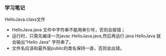 ### 学习笔记
HelloJava.class文件
- HelloJava.java 文件中字符串不能用单引号，否则会报错；
- 运行时，只需先编译一次javac HelloJava.java,然后再运行 java HelloJava 就会输出"Hello Java" 字符串了。
- 文件名应该和最外层public的类名保持一直，否则会出错。